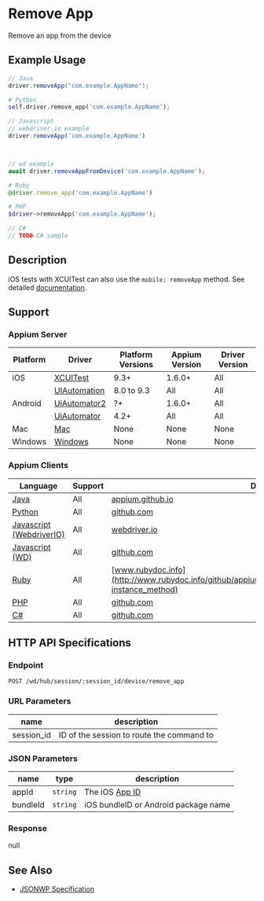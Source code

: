 # Remove App

Remove an app from the device

## Example Usage

```java
// Java
driver.removeApp("com.example.AppName");

```

```python
# Python
self.driver.remove_app('com.example.AppName');

```

```javascript
// Javascript
// webdriver.io example
driver.removeApp('com.example.AppName')



// wd example
await driver.removeAppFromDevice('com.example.AppName');

```

```ruby
# Ruby
@driver.remove_app('com.example.AppName')

```

```php
# PHP
$driver->removeApp('com.example.AppName');

```

```csharp
// C#
// TODO C# sample

```

## Description

iOS tests with XCUITest can also use the `mobile: removeApp` method. See detailed [documentation](/docs/en/writing-running-appium/ios/ios-xctest-mobile-apps-management.md#mobile-removeapp).

## Support

### Appium Server

| Platform | Driver                                                   | Platform Versions | Appium Version | Driver Version |
| -------- | -------------------------------------------------------- | ----------------- | -------------- | -------------- |
| iOS      | [XCUITest](/docs/en/drivers/ios-xcuitest.md)             | 9.3+              | 1.6.0+         | All            |
|          | [UIAutomation](/docs/en/drivers/ios-uiautomation.md)     | 8.0 to 9.3        | All            | All            |
| Android  | [UiAutomator2](/docs/en/drivers/android-uiautomator2.md) | ?+                | 1.6.0+         | All            |
|          | [UiAutomator](/docs/en/drivers/android-uiautomator.md)   | 4.2+              | All            | All            |
| Mac      | [Mac](/docs/en/drivers/mac.md)                           | None              | None           | None           |
| Windows  | [Windows](/docs/en/drivers/windows.md)                   | None              | None           | None           |

### Appium Clients

| Language                                                             | Support | Documentation                                                                                                                    |
| -------------------------------------------------------------------- | ------- | -------------------------------------------------------------------------------------------------------------------------------- |
| [Java](https://github.com/appium/java-client/releases/latest)        | All     | [appium.github.io](http://appium.github.io/java-client/io/appium/java_client/InteractsWithApps.html#removeApp-java.lang.String-) |
| [Python](https://github.com/appium/python-client/releases/latest)    | All     | [github.com](https://github.com/appium/python-client/blob/master/appium/webdriver/webdriver.py#L566)                             |
| [Javascript (WebdriverIO)](http://webdriver.io/index.html)           | All     | [webdriver.io](http://webdriver.io/api/mobile/removeApp.html)                                                                    |
| [Javascript (WD)](https://github.com/admc/wd/releases/latest)        | All     | [github.com](https://github.com/admc/wd/blob/master/lib/commands.js#L2563)                                                       |
| [Ruby](https://github.com/appium/ruby_lib/releases/latest)           | All     | [www.rubydoc.info](http://www.rubydoc.info/github/appium/ruby_lib_core/Appium/Core/Device#remove_app-instance_method)            |
| [PHP](https://github.com/appium/php-client/releases/latest)          | All     | [github.com](https://github.com/appium/php-client/)                                                                              |
| [C#](https://github.com/appium/appium-dotnet-driver/releases/latest) | All     | [github.com](https://github.com/appium/appium-dotnet-driver/)                                                                    |

## HTTP API Specifications

### Endpoint

`POST /wd/hub/session/:session_id/device/remove_app`

### URL Parameters

| name       | description                               |
| ---------- | ----------------------------------------- |
| session_id | ID of the session to route the command to |

### JSON Parameters

| name     | type     | description                                                                                                                  |
| -------- | -------- | ---------------------------------------------------------------------------------------------------------------------------- |
| appId    | `string` | The iOS [App ID](https://developer.apple.com/library/content/documentation/General/Conceptual/DevPedia-CocoaCore/AppID.html) |
| bundleId | `string` | iOS bundleID or Android package name                                                                                         |

### Response

null

## See Also

* [JSONWP Specification](https://github.com/appium/appium-base-driver/blob/master/lib/mjsonwp/routes.js#L375)